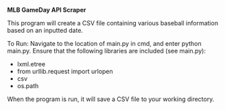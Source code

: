 **MLB GameDay API Scraper**

This program will create a CSV file containing various baseball information based on an inputted date.

To Run:
Navigate to the location of main.py in cmd, and enter python main.py. Ensure that the following libraries are included (see main.py): 

 - lxml.etree
 - from urllib.request import urlopen
 - csv
 - os.path

When the program is run, it will save a CSV file to your working directory.
